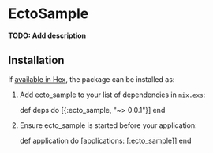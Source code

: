 # EctoSample

**TODO: Add description**

## Installation

If [available in Hex](https://hex.pm/docs/publish), the package can be installed as:

  1. Add ecto_sample to your list of dependencies in `mix.exs`:

        def deps do
          [{:ecto_sample, "~> 0.0.1"}]
        end

  2. Ensure ecto_sample is started before your application:

        def application do
          [applications: [:ecto_sample]]
        end
